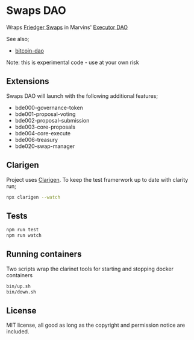 # Swaps DAO

Wraps [Friedger Swaps](https://github.com/friedger/clarity-catamaranswaps) in
Marvins' [Executor DAO](https://github.com/Clarity-Innovation-Lab/ecosystem-dao)

See also;

- [bitcoin-dao](https://github.com/radicleart/bitcoin-dao)

Note: this is experimental code - use at your own risk

## Extensions

Swaps DAO will launch with the following additional features;

- bde000-governance-token
- bde001-proposal-voting
- bde002-proposal-submission
- bde003-core-proposals
- bde004-core-execute
- bde006-treasury
- bde020-swap-manager

## Clarigen

Project uses [Clarigen](https://www.clarigen.dev/docs/documentation). To keep the test framerwork up to date with clarity run;

```bash
npx clarigen --watch
```

## Tests

```bash
npm run test
npm run watch
```

## Running containers

Two scripts wrap the clarinet tools for starting and stopping docker containers

```bash
bin/up.sh
bin/down.sh
```

## License

MIT license, all good as long as the copyright and permission notice are included.
